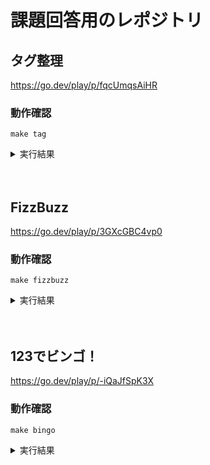 # 課題回答用のレポジトリ

## タグ整理
https://go.dev/play/p/fqcUmqsAiHR
### 動作確認
```
make tag
```
<details>
<summary>実行結果</summary>

```
[{key:resource1 tagKeys:[tag1 tag2] firstTaggedAt:{wall:13957354534726204640 ext:162668 loc:0x100ff5ca0}} {key:resource2 tagKeys:[tag2 tag3] firstTaggedAt:{wall:13957354534726231640 ext:189668 loc:0x100ff5ca0}}]
```

</details>

　

## FizzBuzz
https://go.dev/play/p/3GXcGBC4vp0
### 動作確認
```
make fizzbuzz
```

<details>
<summary>実行結果</summary>

```go
1
2
Fizz
4
Buzz
Fizz
7
8
Fizz
Buzz
11
Fizz
13
14
Fizz
16
17
Fizz
19
Buzz
Fizz
22
23
Fizz
Buzz
26
Fizz
28
29
Fizz
31
32
Fizz
34
Buzz
Fizz
37
38
Fizz
Buzz
41
Fizz
43
44
Fizz
46
47
Fizz
49
Buzz
Fizz
52
53
Fizz
Buzz
56
Fizz
58
59
Fizz
61
62
Fizz
64
Buzz
Fizz
67
68
Fizz
Buzz
71
Fizz
73
74
Fizz
76
77
Fizz
79
Buzz
Fizz
82
83
Fizz
Buzz
86
Fizz
88
89
Fizz
91
92
Fizz
94
Buzz
Fizz
97
98
Fizz
Buzz
```

</details>

　

## 123でビンゴ！
https://go.dev/play/p/-iQaJfSpK3X
### 動作確認
```
make bingo
```
<details>
<summary>実行結果</summary>

```
224124534552324534111314123ビンゴ！
5132135245441553511244151444123ビンゴ！
511524525555533353231133232434243212231154
```

</details>
